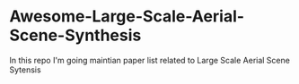# Awesome-Large-Scale-Aerial-Scene-Synthesis
In this repo I'm going maintian paper list related to Large Scale Aerial Scene Sytensis
